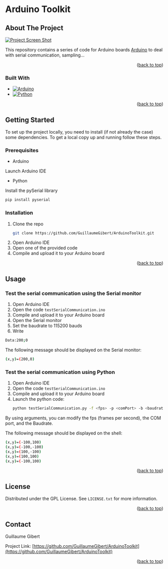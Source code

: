 # Arduino Toolkit

## About The Project

[![Project Screen Shot][project-screenshot]]()

This repository contains a series of code for Arduino boards [Arduino](https://www.arduino.cc/) to deal with serial communication, sampling...

<p align="right">(<a href="#readme-top">back to top</a>)</p>

### Built With

* [![Arduino][arduino-shield]][arduino-url]
* [![Python][python-shield]][python-url]

<p align="right">(<a href="#readme-top">back to top</a>)</p>

<!-- GETTING STARTED -->
## Getting Started

To set up the project locally, you need to install (if not already the case) some dependencies.
To get a local copy up and running follow these steps.

### Prerequisites

* Arduino

Launch Arduino IDE

* Python

Install the pySerial library
  ```sh
  pip install pyserial
  ```
  
### Installation

1. Clone the repo
   ```sh
   git clone https://github.com/GuillaumeGibert/ArduinoToolkit.git
   ```
2. Open Arduino IDE
3. Open one of the provided code
4. Compile and upload it to your Arduino board

<p align="right">(<a href="#readme-top">back to top</a>)</p>


<!-- USAGE EXAMPLES -->
## Usage

### Test the serial communication using the Serial monitor

1. Open Arduino IDE
2. Open the code `testSerialCommunication.ino`
3. Compile and upload it to your Arduino board
4. Open the Serial monitor
5. Set the baudrate to 115200 bauds
6. Write 
```sh
Data:200;0
```
The following message should be displayed on the Serial monitor:
```sh
(x,y)=(200,0)
```

### Test the serial communication using Python

1. Open Arduino IDE
2. Open the code `testSerialCommunication.ino`
3. Compile and upload it to your Arduino board
5. Launch the python code:
   ```sh
   python testSerialCommunication.py -f <fps> -p <comPort> -b <baudrate> 
   ```
By using arguments, you can modify the fps (frames per second), the COM port, and the Baudrate.

The following message should be displayed on the shell:
```sh
(x,y)=(-100,100)
(x,y)=(-100,-100)
(x,y)=(100,-100)
(x,y)=(100,100)
(x,y)=(-100,100)
```


<p align="right">(<a href="#readme-top">back to top</a>)</p>


<!-- LICENSE -->
## License

Distributed under the GPL License. See `LICENSE.txt` for more information.

<p align="right">(<a href="#readme-top">back to top</a>)</p>


<!-- CONTACT -->
## Contact

Guillaume Gibert

Project Link: [https://github.com/GuillaumeGibert/ArduinoToolkit](https://github.com/GuillaumeGibert/ArduinoToolkit)

<p align="right">(<a href="#readme-top">back to top</a>)</p>


<!-- MARKDOWN LINKS & IMAGES -->
<!-- https://www.markdownguide.org/basic-syntax/#reference-style-links -->
[arduino-shield]: https://img.shields.io/badge/Arduino_IDE-00979D?style=for-the-badge&logo=arduino&logoColor=white
[arduino-url]: https://www.arduino.cc/
[python-shield]: https://img.shields.io/badge/Python-3776AB?style=for-the-badge&logo=python&logoColor=white
[python-url]: https://www.python.org/
[opencv-shield]: https://img.shields.io/badge/OpenCV-27338e?style=for-the-badge&logo=OpenCV&logoColor=white
[opencv-url]: https://opencv.org/

[project-screenshot]: images/screenshot.png

[contributors-shield]: https://img.shields.io/github/contributors/GuillaumeGibert/Polargraph.svg?style=for-the-badge
[contributors-url]: https://github.com/GuillaumeGibert/Polargraph/graphs/contributors
[forks-shield]: https://img.shields.io/github/forks/GuillaumeGibert/Polargraph.svg?style=for-the-badge
[forks-url]: https://github.com/GuillaumeGibert/Polargraph/network/members
[stars-shield]: https://img.shields.io/github/stars/GuillaumeGibert/Polargraph.svg?style=for-the-badge
[stars-url]: https://github.com/GuillaumeGibert/Polargraph/stargazers
[issues-shield]: https://img.shields.io/github/issues/GuillaumeGibert/Polargraph.svg?style=for-the-badge
[issues-url]: https://github.com/GuillaumeGibert/Polargraph/issues
[license-shield]: https://img.shields.io/github/license/GuillaumeGibert/Polargraph.svg?style=for-the-badge
[license-url]: https://github.com/GuillaumeGibert/Polargraph/blob/master/LICENSE.txt
[linkedin-shield]: https://img.shields.io/badge/-LinkedIn-black.svg?style=for-the-badge&logo=linkedin&colorB=555
[linkedin-url]: https://linkedin.com/in/guillaume-gibert-06502ba4
